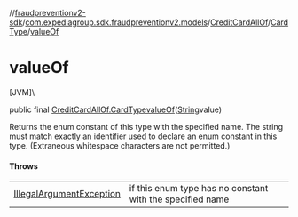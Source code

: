 //[fraudpreventionv2-sdk](../../../../index.md)/[com.expediagroup.sdk.fraudpreventionv2.models](../../index.md)/[CreditCardAllOf](../index.md)/[CardType](index.md)/[valueOf](value-of.md)

# valueOf

[JVM]\

public final [CreditCardAllOf.CardType](index.md)[valueOf](value-of.md)([String](https://docs.oracle.com/javase/8/docs/api/java/lang/String.html)value)

Returns the enum constant of this type with the specified name. The string must match exactly an identifier used to declare an enum constant in this type. (Extraneous whitespace characters are not permitted.)

#### Throws

| | |
|---|---|
| [IllegalArgumentException](https://kotlinlang.org/api/latest/jvm/stdlib/kotlin/-illegal-argument-exception/index.html) | if this enum type has no constant with the specified name |
